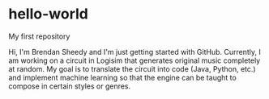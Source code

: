 # hello-world
My first repository

Hi, I'm Brendan Sheedy and I'm just getting started with GitHub. Currently, I am working on a circuit in Logisim that generates original music completely at random. My goal is to translate the circuit into code (Java, Python, etc.) and implement machine learning so that the engine can be taught to compose in certain styles or genres.
